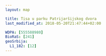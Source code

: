 ```yaml
---
layout: map

title: Tisa u parku Patrijaršijskog dvora
last_modified_at: 2018-05-20T21:47:44+02:00

WDPA: [555588980]
BioRaS: [241]
geoSrbija:
  L1_182: [12]
---
```

